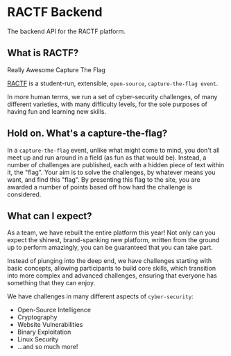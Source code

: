 # RACTF Backend
The backend API for the RACTF platform.
## What is RACTF?
Really Awesome Capture The Flag

[RACTF](https://www.ractf.co.uk/) is a student-run, extensible, `open-source`, `capture-the-flag event`.

In more human terms, we run a set of cyber-security challenges, of many different varieties, with many difficulty levels, for the sole purposes of having fun and learning new skills.

## Hold on. What's a capture-the-flag?
In a `capture-the-flag` event, unlike what might come to mind, you don't all meet up and run around in a field (as fun as that would be). Instead, a number of challenges are published, each with a hidden piece of text within it, the "flag". Your aim is to solve the challenges, by whatever means you want, and find this "flag". By presenting this flag to the site, you are awarded a number of points based off how hard the challenge is considered.

## What can I expect?
As a team, we have rebuilt the entire platform this year! Not only can you expect the shinest, brand-spanking new platform, written from the ground up to perform amazingly, you can be guaranteed that you can take part.

Instead of plunging into the deep end, we have challenges starting with basic concepts, allowing participants to build core skills, which transition into more complex and advanced challenges, ensuring that everyone has something that they can enjoy.

We have challenges in many different aspects of `cyber-security`:

- Open-Source Intelligence
- Cryptography
- Website Vulnerabilities
- Binary Exploitation
- Linux Security
- ...and so much more!
